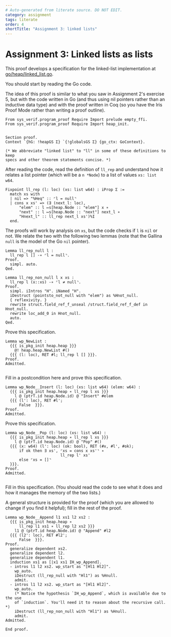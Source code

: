 ```yaml
---
# Auto-generated from literate source. DO NOT EDIT.
category: assignment
tags: literate
order: 4
shortTitle: "Assignment 3: linked lists"
---
```


# Assignment 3: Linked lists as lists

This proof develops a specification for the linked-list implementation at [go/heap/linked_list.go](https://github.com/tchajed/sys-verif-fa25-proofs/blob/main/go/heap/linked_list.go).

You should start by reading the Go code.

The idea of this proof is similar to what you saw in Assignment 2's exercise 5, but with the code written in Go (and thus using nil pointers rather than an inductive data type) and with the proof written in Coq (so you have the Iris Proof Mode rather than writing a proof outline).

```rocq
From sys_verif.program_proof Require Import prelude empty_ffi.
From sys_verif.program_proof Require Import heap_init.


Section proof.
Context `{hG: !heapGS Σ} `{!globalsGS Σ} {go_ctx: GoContext}.

(* We abbreviate "linked list" to "ll" in some of these definitions to keep
specs and other theorem statements concise. *)

```

After reading the code, read the definition of `ll_rep` and understand how it relates a list pointer (which will be a `n *Node`) to a list of values `xs: list w64`.

```rocq
Fixpoint ll_rep (l: loc) (xs: list w64) : iProp Σ :=
  match xs with
  | nil => "%Heq" :: ⌜l = null⌝
  | cons x xs' => (∃ (next_l: loc),
      "elem" :: l ↦s[heap.Node :: "elem"] x ∗
      "next" :: l ↦s[heap.Node :: "next"] next_l ∗
      "Hnext_l" :: ll_rep next_l xs')%I
  end.

```

The proofs will work by analysis on `xs`, but the code checks if `l` is `nil` or not. We relate the two with the following two lemmas (note that the Gallina `null` is the model of the Go `nil` pointer).

```rocq
Lemma ll_rep_null l :
  ll_rep l [] -∗ ⌜l = null⌝.
Proof.
  simpl. auto.
Qed.

Lemma ll_rep_non_null l x xs :
  ll_rep l (x::xs) -∗ ⌜l ≠ null⌝.
Proof.
  simpl. iIntros "H". iNamed "H".
  iDestruct (pointsto_not_null with "elem") as %Hnot_null.
  { reflexivity. }
  rewrite struct.field_ref_f_unseal /struct.field_ref_f_def in Hnot_null.
  rewrite loc_add_0 in Hnot_null.
  auto.
Qed.

```

Prove this specification.

```rocq
Lemma wp_NewList :
  {{{ is_pkg_init heap.heap }}}
    @! heap.heap.NewList #()
  {{{ (l: loc), RET #l; ll_rep l [] }}}.
Proof.
Admitted.


```

Fill in a postcondition here and prove this specification.

```rocq
Lemma wp_Node__Insert (l: loc) (xs: list w64) (elem: w64) :
  {{{ is_pkg_init heap.heap ∗ ll_rep l xs }}}
    l @ (ptrT.id heap.Node.id) @ "Insert" #elem
  {{{ (l': loc), RET #l';
      False  }}}.
Proof.
Admitted.

```

Prove this specification.

```rocq
Lemma wp_Node__Pop (l: loc) (xs: list w64) :
  {{{ is_pkg_init heap.heap ∗ ll_rep l xs }}}
    l @ (ptrT.id heap.Node.id) @ "Pop" #()
  {{{ (x: w64) (l': loc) (ok: bool), RET (#x, #l', #ok);
      if ok then ∃ xs', ⌜xs = cons x xs'⌝ ∗
                        ll_rep l' xs'
      else ⌜xs = []⌝
  }}}.
Proof.
Admitted.


```

Fill in this specification. (You should read the code to see what it does and how it manages the memory of the two lists.)

A general structure is provided for the proof (which you are allowed to change if you find it helpful); fill in the rest of the proof.

```rocq
Lemma wp_Node__Append l1 xs1 l2 xs2 :
  {{{ is_pkg_init heap.heap ∗
      ll_rep l1 xs1 ∗ ll_rep l2 xs2 }}}
    l1 @ (ptrT.id heap.Node.id) @ "Append" #l2
  {{{ (l2': loc), RET #l2';
      False  }}}.
Proof.
  generalize dependent xs2.
  generalize dependent l2.
  generalize dependent l1.
  induction xs1 as [|x1 xs1 IH_wp_Append].
  - intros l1 l2 xs2. wp_start as "[Hl1 Hl2]".
    wp_auto.
    iDestruct (ll_rep_null with "Hl1") as %Hnull.
    admit.
  - intros l1 l2 xs2. wp_start as "[Hl1 Hl2]".
    wp_auto.
    (* Notice the hypothesis `IH_wp_Append`, which is available due to the use
    of `induction`. You'll need it to reason about the recursive call. *)
    iDestruct (ll_rep_non_null with "Hl1") as %Hnull.
    admit.
Admitted.

End proof.
```
